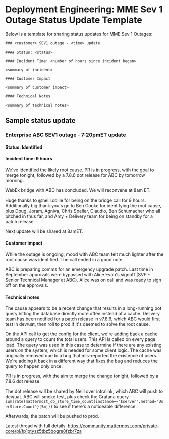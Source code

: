 # Deployment Engineering: MME Sev 1 Outage Status Update Template

Below is a template for sharing status updates for MME Sev 1 Outages:

```
### <customer> SEV1 outage - <time> update

#### Status: <status>

#### Incident Time: <number of hours since incident began>

<summary of incident>

#### Customer Impact

<summary of customer impact>

#### Technical Notes

<summary of technical notes>
```

## Sample status update

### Enterprise ABC SEV1 outage - 7:20pmET update

#### Status: Identified

#### Incident time: 9 hours

We've identified the likely root cause. PR is in progress, with the goal to merge tonight, followed by a 7.8.6 dot release for ABC by tomorrow morning.

WebEx bridge with ABC has concluded. We will reconvene at 8am ET.

Huge thanks to @neill.collie for being on the bridge call for 9 hours. Additionally big thank you's go to Ben Cooke for identifying the root cause, plus Doug, Joram, Agniva, Chris Speller, Claudio, Ben Schumacher who all pitched in thus far, and Amy + Delivery team for being on standby for a patch release.

Next update will be shared at 8amET.

#### Customer impact

While the outage is ongoing, mood with ABC team felt much lighter after the root cause was identified. The call ended in a good note.

ABC is preparing comms for an emergency upgrade patch. Last time in September approvals were bypassed with Alice Evan's signoff (SVP - Senior Technical Manager at ABC). Alice was on call and was ready to sign off on the approvals.

#### Technical notes

The cause appears to be a recent change that results in a long-running bot query hitting the database directly more often instead of a cache. Delivery team has been notified for a patch release in v7.8.6, which ABC would first test in dev/uat, then roll to prod if it's deemed to solve the root cause.

On the API call to get the config for the  client, we're adding back a cache around a query to count the total users. This API is called on every page load. The query was used in this case to determine if there are any existing users on the system, which is needed for some client logic. The cache was originally removed due to a bug that mis-reported the existence of users. We're adding it back in a different way that fixes the bug and reduces the query to happen only once. 

PR is in progress, with the aim to merge the change tonight, followed by a 7.8.6 dot release.

The dot release will be shared by Neill over intralink, which ABC will push to dev/uat. ABC will smoke test, plus check the Grafana query `sum(rate(mattermost_db_store_time_count{instance=~"$server",method="UserStore.Count"}[5m]))` to see if there's a noticeable difference.

Afterwards, the patch will be pushed to prod.

Latest thread with full details: https://community.mattermost.com/private-core/pl/fp1ptysz5tbz5bogre8fzbr7za

